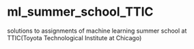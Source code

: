 # ml_summer_school_TTIC
solutions to assignments of machine learning summer school at TTIC(Toyota Technological Institute at Chicago)
